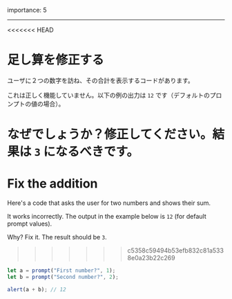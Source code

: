 importance: 5

---

<<<<<<< HEAD
# 足し算を修正する

ユーザに２つの数字を訪ね、その合計を表示するコードがあります。

これは正しく機能していません。以下の例の出力は `12` です（デフォルトのプロンプトの値の場合）。

なぜでしょうか？修正してください。結果は `3` になるべきです。
=======
# Fix the addition

Here's a code that asks the user for two numbers and shows their sum.

It works incorrectly. The output in the example below is `12` (for default prompt values).

Why? Fix it. The result should be `3`.
>>>>>>> c5358c59494b53efb832c81a5338e0a23b22c269

```js run
let a = prompt("First number?", 1);
let b = prompt("Second number?", 2);

alert(a + b); // 12
```
